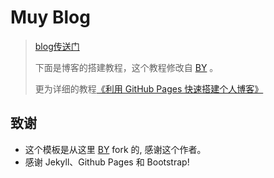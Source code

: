 # Muy Blog

> [blog传送门](http://www.muydev.top)
>
> 下面是博客的搭建教程，这个教程修改自 [BY](https://github.com/Huxpro/huxpro.github.io) 。
> 
> 更为详细的教程[《利用 GitHub Pages 快速搭建个人博客》](http://www.jianshu.com/p/e68fba58f75c) 
> 

## 致谢

- 这个模板是从这里 [BY](https://github.com/qiubaiying/qiubaiying.github.io) fork 的, 感谢这个作者。 
- 感谢 Jekyll、Github Pages 和 Bootstrap!


